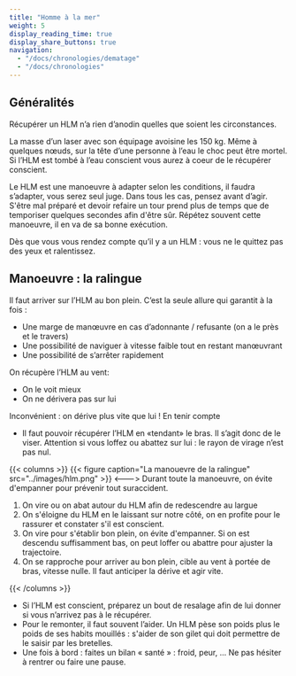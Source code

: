 ```yaml
---
title: "Homme à la mer"
weight: 5
display_reading_time: true
display_share_buttons: true
navigation:
  - "/docs/chronologies/dematage"
  - "/docs/chronologies"
---
```

## Généralités
Récupérer un HLM n’a rien d’anodin quelles que soient les circonstances.

La masse d’un laser avec son équipage avoisine les 150 kg. Même à quelques nœuds, sur la tête d’une personne à l’eau le choc peut être mortel. Si l’HLM est tombé à l’eau conscient vous aurez à coeur de le récupérer conscient.

Le HLM est une manoeuvre à adapter selon les conditions, il faudra s’adapter, vous serez seul juge.
Dans tous les cas, pensez avant d’agir. S'être mal préparé et devoir refaire un tour prend plus de temps que de temporiser quelques secondes afin d'être sûr.
Répétez souvent cette manoeuvre, il en va de sa bonne exécution.

Dès que vous vous rendez compte qu’il y a un HLM : vous ne le quittez pas des yeux et ralentissez.

## Manoeuvre : la ralingue
Il faut arriver sur l’HLM au bon plein. C’est la seule allure qui garantit à la fois :

- Une marge de manœuvre en cas d’adonnante / refusante (on a le près et le travers)
- Une possibilité de naviguer à vitesse faible tout en restant manœuvrant
- Une possibilité de s’arrêter rapidement

On récupère l’HLM au vent:

- On le voit mieux
- On ne dérivera pas sur lui

Inconvénient : on dérive plus vite que lui ! En tenir compte

- Il faut pouvoir récupérer l’HLM en «tendant» le bras. Il s’agit donc de le viser. Attention si vous loffez ou abattez sur lui : le rayon de virage n’est pas nul.

{{< columns >}}
{{< figure caption="La manouevre de la ralingue" src="../images/hlm.png" >}}
<--->
Durant toute la manoeuvre, on évite d'empanner pour prévenir tout suraccident.

1. On vire ou on abat autour du HLM afin de redescendre au largue
2. On s'éloigne du HLM en le laissant sur notre côté, on en profite pour le rassurer et constater s'il est conscient.
3. On vire pour s'établir bon plein, on évite d'empanner. Si on est descendu suffisamment bas, on peut loffer ou abattre pour ajuster la trajectoire.
4. On se rapproche pour arriver au  bon plein, cible au vent à portée de bras, vitesse nulle. Il faut anticiper la dérive et agir vite.

{{< /columns >}}

- Si l’HLM est conscient, préparez un bout de resalage afin de lui donner si vous n’arrivez pas à le récupérer.
- Pour le remonter, il faut souvent l’aider. Un HLM pèse son poids plus le poids de ses habits mouillés : s'aider de son gilet qui doit permettre de le saisir par les bretelles.
- Une fois à bord : faites un bilan « santé » : froid, peur, ... Ne pas hésiter à rentrer ou faire une pause.
